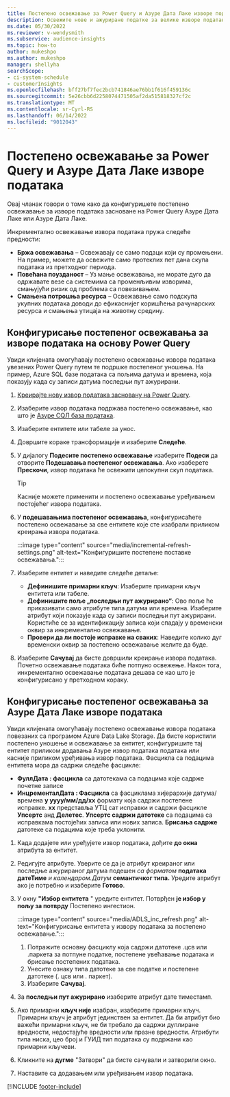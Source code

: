 ```yaml
---
title: Постепено освежавање за Power Query и Азуре Дата Лаке изворе података
description: Освежите нове и ажуриране податке за велике изворе података засноване на Power Query или Азуре изворима података у језеру података.
ms.date: 05/30/2022
ms.reviewer: v-wendysmith
ms.subservice: audience-insights
ms.topic: how-to
author: mukeshpo
ms.author: mukeshpo
manager: shellyha
searchScope:
- ci-system-schedule
- customerInsights
ms.openlocfilehash: bff27bf7fec2bcb741846ae76bb1f616f459136c
ms.sourcegitcommit: 5e26cbb6d2258074471505af2da515818327cf2c
ms.translationtype: MT
ms.contentlocale: sr-Cyrl-RS
ms.lasthandoff: 06/14/2022
ms.locfileid: "9012043"
---
```

# <a name="incremental-refresh-for-power-query-and-azure-data-lake-data-sources"></a>Постепено освежавање за Power Query и Азуре Дата Лаке изворе података

Овај чланак говори о томе како да конфигуришете постепено освежавање за изворе података засноване на Power Query Азуре Дата Лаке или Азуре Дата Лаке.

Инкрементално освежавање извора података пружа следеће предности:

- **Бржа освежавања** – Освежавају се само подаци који су промењени. На пример, можете да освежите само протеклих пет дана скупа података из претходног периода.
- **Повећана поузданост** – Уз мање освежавања, не морате дуго да одржавате везе са системима са променљивим изворима, смањујући ризик од проблема са повезивањем.
- **Смањена потрошња ресурса** – Освежавање само подскупа укупних података доводи до ефикаснијег коришћења рачунарских ресурса и смањења утицаја на животну средину.

## <a name="configure-incremental-refresh-for-data-sources-based-on-power-query"></a>Конфигурисање постепеног освежавања за изворе података на основу Power Query

Увиди клијената омогућавају постепено освежавање извора података увезених Power Query путем те подршке постепеног уношења. На пример, Azure SQL базе података са пољима датума и времена, која показују када су записи датума последњи пут ажурирани.

1. [Креирајте нову извор података засновану на Power Query](connect-power-query.md).

1. Изаберите извор података подржава постепено освежавање, као што је [Азуре СQЛ база података](/power-query/connectors/azuresqldatabase).

1. Изаберите ентитете или табеле за унос.

1. Довршите кораке трансформације и изаберите **Следеће**.

1. У дијалогу **Подесите постепено освежавање** изаберите **Подеси** да отворите **Подешавања постепеног освежавања**. Ако изаберете **Прескочи**, извор података ће освежити целокупни скуп података.
   > [!TIP]
   > Касније можете применити и постепено освежавање уређивањем постојећег извора података.

1. У **подешавањима постепеног освежавања**, конфигурисаћете постепено освежавање за све ентитете које сте изабрали приликом креирања извора података.

   :::image type="content" source="media/incremental-refresh-settings.png" alt-text="Конфигуришите постепене поставке освежавања.":::

1. Изаберите ентитет и наведите следеће детаље:

   - **Дефинишите примарни кључ**: Изаберите примарни кључ ентитета или табеле.
   - **Дефинишите поље „последњи пут ажурирано“**: Ово поље ће приказивати само атрибуте типа датума или времена. Изаберите атрибут који показује када су записи последњи пут ажурирани. Користиће се за идентификацију записа који спадају у временски оквир за инкрементално освежавање.
   - **Провери да ли постоје исправке на сваких**: Наведите колико дуг временски оквир за постепено освежавање желите да буде.

1. Изаберите **Сачувај** да бисте довршили креирање извора података. Почетно освежавање података биће потпуно освежење. Након тога, инкрементално освежавање података дешава се као што је конфигурисано у претходном кораку.

## <a name="configure-incremental-refresh-for-azure-data-lake-data-sources"></a>Конфигурисање постепеног освежавања за Азуре Дата Лаке изворе података

Увиди клијената омогућавају постепено освежавање извора података повезаних са програмом Azure Data Lake Storage. Да бисте користили постепено уношење и освежавање за ентитет, конфигуришите тај ентитет приликом додавања Азуре извор података података или касније приликом уређивања извор података. Фасцикла са подацима ентитета мора да садржи следеће фасцикле:

- **ФуллДата : фасцикла** са датотекама са подацима које садрже почетне записе
- **ИнцременталДата : Фасцикла** са фасциклама хијерархије датума/времена **у yyyy/мм/дд/хх** формату која садржи постепене исправке. **хх** представља УТЦ сат исправки и садржи фасцикле **Упсертс** анд **Делетес**. **Упсертс садржи датотеке** са подацима са исправкама постојећих записа или нових записа. **Брисања садрже** датотеке са подацима које треба уклонити.

1. Када додајете или уређујете извор података, дођите **до окна** атрибута за ентитет.

1. Редигујте атрибуте. Уверите се да је атрибут креираног или последње ажурираног датума подешен *са форматом* **података датеТиме** *и календаром.Датум* **семантичког типа.** Уредите атрибут ако је потребно и изаберите **Готово**.

1. У окну **"Избор ентитета** " уредите ентитет. Потврђен **је избор у пољу за потврду** Постепено ингестион.

   :::image type="content" source="media/ADLS_inc_refresh.png" alt-text="Конфигурисање ентитета у извору података за постепено освежавање.":::

   1. Потражите основну фасциклу која садржи датотеке .цсв или .паркета за потпуне податке, постепене увећавање података и брисање постепених података.
   1. Унесите ознаку типа датотеке за све податке и постепене датотеке (\. цсв или \. паркет).
   1. Изаберите **Сачувај**.

1. За **последњи пут ажурирано** изаберите атрибут дате тиместамп.

1. Ако примарни **кључ није** изабран, изаберите примарни кључ. Примарни кључ је атрибут јединствен за ентитет. Да би атрибут био важећи примарни кључ, не би требало да садржи дуплиране вредности, недостајуће вредности или празне вредности. Атрибути типа ниска, цео број и ГУИД тип података су подржани као примарни кључеви.

1. Кликните на **дугме** "Затвори" да бисте сачували и затворили окно.

1. Наставите са додавањем или уређивањем извор података.

[!INCLUDE [footer-include](includes/footer-banner.md)]

